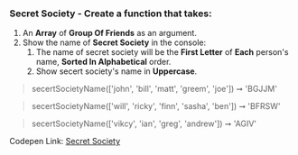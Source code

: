### Secret Society - Create a function that takes: 

1. An **Array** of **Group Of Friends** as an argument.
1. Show the name of **Secret Society** in the console:
    1. The name of secret society will be the **First Letter** of **Each** person's name, **Sorted In Alphabetical** order.
    1. Show secert society's name in **Uppercase**.

> secertSocietyName(['john', 'bill', 'matt', 'greem', 'joe']) ➞ 'BGJJM'

> secertSocietyName(['will', 'ricky', 'finn', 'sasha', 'ben']) ➞ 'BFRSW'

> secertSocietyName(['vikcy', 'ian', 'greg', 'andrew']) ➞ 'AGIV'

Codepen Link: [Secret Society](https://codepen.io/naveencoder/pen/xNBdEg?editors=0012)